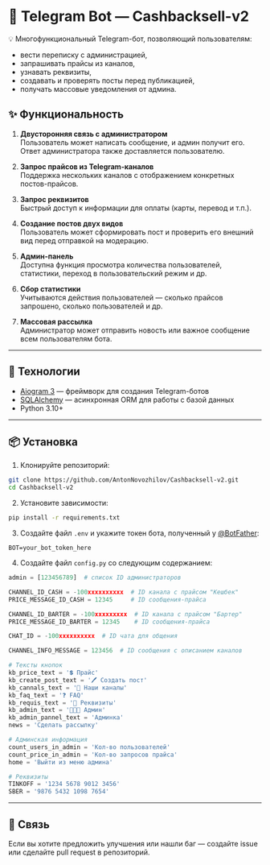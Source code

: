 # 💬 Telegram Bot — Cashbacksell-v2

💡 Многофункциональный Telegram-бот, позволяющий пользователям:

- вести переписку с администрацией,
- запрашивать прайсы из каналов,
- узнавать реквизиты,
- создавать и проверять посты перед публикацией,
- получать массовые уведомления от админа.

## ✨ Функциональность

1. **Двусторонняя связь с администратором**\
   Пользователь может написать сообщение, и админ получит его. Ответ администратора также доставляется пользователю.

2. **Запрос прайсов из Telegram-каналов**\
   Поддержка нескольких каналов с отображением конкретных постов-прайсов.

3. **Запрос реквизитов**\
   Быстрый доступ к информации для оплаты (карты, перевод и т.п.).

4. **Создание постов двух видов**\
   Пользователь может сформировать пост и проверить его внешний вид перед отправкой на модерацию.

5. **Админ-панель**\
   Доступна функция просмотра количества пользователей, статистики, переход в пользовательский режим и др.

6. **Сбор статистики**\
   Учитываются действия пользователей — сколько прайсов запрошено, сколько пользователей и др.

7. **Массовая рассылка**\
   Администратор может отправить новость или важное сообщение всем пользователям бота.

---

## 💠 Технологии

- [Aiogram 3](https://docs.aiogram.dev/en/latest/) — фреймворк для создания Telegram-ботов
- [SQLAlchemy](https://www.sqlalchemy.org/) — асинхронная ORM для работы с базой данных
- Python 3.10+

---

## 📦 Установка

1. Клонируйте репозиторий:

```bash
git clone https://github.com/AntonNovozhilov/Cashbacksell-v2.git
cd Cashbacksell-v2
```

2. Установите зависимости:

```bash
pip install -r requirements.txt
```

3. Создайте файл `.env` и укажите токен бота, полученный у [@BotFather](https://t.me/BotFather):

```
BOT=your_bot_token_here
```

4. Создайте файл `config.py` со следующим содержанием:

```python
admin = [123456789]  # список ID администраторов

CHANNEL_ID_CASH = -100xxxxxxxxxx  # ID канала с прайсом "Кешбек"
PRICE_MESSAGE_ID_CASH = 12345     # ID сообщения-прайса

CHANNEL_ID_BARTER = -100xxxxxxxxx  # ID канала с прайсом "Бартер"
PRICE_MESSAGE_ID_BARTER = 12345    # ID сообщения-прайса

CHAT_ID = -100xxxxxxxxxx  # ID чата для общения

CHANNEL_INFO_MESSAGE = 123456  # ID сообщения с описанием каналов

# Тексты кнопок
kb_price_text = '💲 Прайс'
kb_create_post_text = '🖊️ Создать пост'
kb_cannals_text = '📢 Наши каналы'
kb_faq_text = '❓ FAQ'
kb_requis_text = '🧾 Реквизиты'
kb_admin_text = '👩🏽‍💻 Админ'
kb_admin_pannel_text = 'Админка'
news = 'Сделать рассылку'

# Админская информация
count_users_in_admin = 'Кол-во пользователей'
count_price_in_admin = 'Кол-во запросов прайса'
home = 'Выйти из меню админа'

# Реквизиты
TINKOFF = '1234 5678 9012 3456'
SBER = '9876 5432 1098 7654'
```

---

## 📩 Связь

Если вы хотите предложить улучшения или нашли баг — создайте issue или сделайте pull request в репозиторий.
